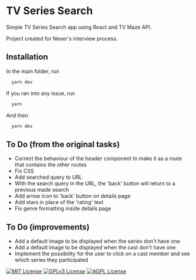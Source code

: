 # TV Series Search
Simple TV Series Search app using React and TV Maze API.

Project created for Nexer's interview process.

## Installation

In the main folder, run
```bash
  yarn dev
```
If you ran into any issue, run
```bash
  yarn
```
And then
```bash
  yarn dev
```
## To Do (from the original tasks)
- Correct the behaviour of the header component to make it as a route that contains the other routes
- Fix CSS
- Add searched query to URL
- With the search query in the URL, the 'back' button will return to a previous made search
- Add arrow icon to 'back' button on details page
- Add stars in place of the 'rating' text
- Fix genre formatting inside details page

## To Do (improvements)
- Add a default image to be displayed when the series don't have one
- Add a default image to be displayed when the cast don't have one
- Implement the possibility for the user to click on a cast member and see which series they participated



[![MIT License](https://img.shields.io/badge/License-MIT-green.svg)](https://choosealicense.com/licenses/mit/)
[![GPLv3 License](https://img.shields.io/badge/License-GPL%20v3-yellow.svg)](https://opensource.org/licenses/)
[![AGPL License](https://img.shields.io/badge/license-AGPL-blue.svg)](http://www.gnu.org/licenses/agpl-3.0)

